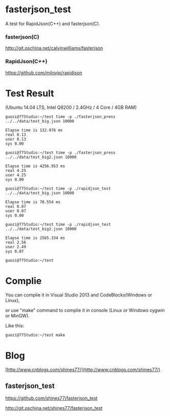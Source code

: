 
fasterjson_test
================

A test for RapidJson(C++) and fasterjson(C).

### fasterjson(C) ###

http://git.oschina.net/calvinwilliams/fasterjson

### RapidJson(C++) ###

https://github.com/miloyip/rapidjson

Test Result
=============

(Ubuntu 14.04 LTS, Intel Q8200 / 2.4GHz / 4 Core / 4GB RAM)

    guozi@77Studio:~/test time -p ./fasterjson_press ../../data/test_big.json 10000

    Elapse time is 132.976 ms
    real 0.13
    user 0.13
    sys 0.00
    
    guozi@77Studio:~/test time -p ./fasterjson_press ../../data/test_big2.json 10000

    Elapse time is 4256.953 ms
    real 4.25
    user 4.25
    sys 0.00
    
    guozi@77Studio:~/test time -p ./rapidjson_test ../../data/test_big.json 10000

    Elapse time is 70.554 ms
    real 0.07
    user 0.07
    sys 0.00
    
    guozi@77Studio:~/test time -p ./rapidjson_test ../../data/test_big2.json 10000

    Elapse time is 2565.334 ms
    real 2.56
    user 2.49
    sys 0.07

    guozi@77Studio:~/test 

Complie
========

You can complie it in Visual Studio 2013 and CodeBlocks(Windows or Linux),

or use "make" command to complie it in console (Linux or Windows cygwin or MinGW).

Like this:

    guozi@77Studio:~/test make

Blog
=====

[http://www.cnblogs.com/shines77/](http://www.cnblogs.com/shines77/)

## fasterjson_test ##

https://github.com/shines77/fasterjson_test

http://git.oschina.net/shines77/fasterjson_test
